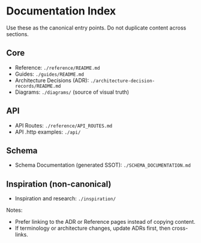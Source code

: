 # Documentation Index

Use these as the canonical entry points. Do not duplicate content across sections.

## Core
- Reference: `./reference/README.md`
- Guides: `./guides/README.md`
- Architecture Decisions (ADR): `./architecture-decision-records/README.md`
- Diagrams: `./diagrams/` (source of visual truth)

## API
- API Routes: `./reference/API_ROUTES.md`
- API .http examples: `./api/`

## Schema
- Schema Documentation (generated SSOT): `./SCHEMA_DOCUMENTATION.md`

## Inspiration (non-canonical)
- Inspiration and research: `./inspiration/`

Notes:
- Prefer linking to the ADR or Reference pages instead of copying content.
- If terminology or architecture changes, update ADRs first, then cross-links.

